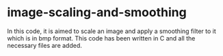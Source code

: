 # image-scaling-and-smoothing

In this code, it is aimed to scale an image and apply a smoothing filter to it which is in bmp format. This code has been written in C and all the necessary files are added.  
